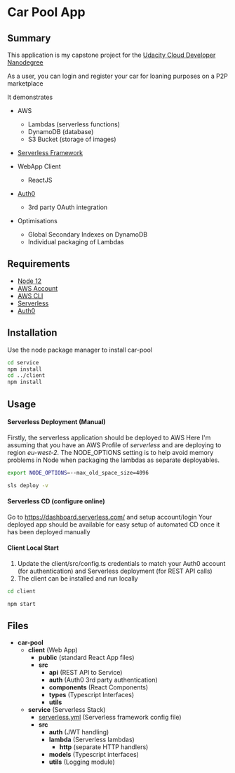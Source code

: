 # Car Pool App

## Summary

This application is my capstone project for the [Udacity Cloud Developer Nanodegree](https://www.udacity.com/course/cloud-developer-nanodegree--nd9990)

As a user, you can login and register your car for loaning purposes on a P2P marketplace

It demonstrates
* AWS 
  * Lambdas (serverless functions)
  * DynamoDB (database)
  * S3 Bucket (storage of images)

* [Serverless Framework](https://serverless.com/)
* WebApp Client
  * ReactJS
* [Auth0](https://auth0.com/)
  * 3rd party OAuth integration
* Optimisations
  * Global Secondary Indexes on DynamoDB
  * Individual packaging of Lambdas


## Requirements

* [Node 12](https://nodejs.org/en/)
* [AWS Account](https://portal.aws.amazon.com/gp/aws/developer/registration/index.html)
* [AWS CLI](https://aws.amazon.com/cli/)
* [Serverless](https://serverless.com/framework/docs/getting-started/)
* [Auth0](https://auth0.com/)

## Installation
Use the node package manager to install car-pool
```bash
cd service
npm install
cd ../client
npm install
```

## Usage

#### Serverless Deployment (Manual)
Firstly, the serverless application should be deployed to AWS
Here I'm assuming that you have an AWS Profile of _serverless_ and are deploying to region _eu-west-2_. The NODE_OPTIONS setting is to help avoid memory problems in Node when packaging the lambdas as separate deployables.
```bash
export NODE_OPTIONS=--max_old_space_size=4096

sls deploy -v
```
#### Serverless CD (configure online)
Go to https://dashboard.serverless.com/ and setup account/login
Your deployed app should be available for easy setup of automated CD once it has been deployed manually


#### Client Local Start
1) Update the client/src/config.ts credentials to match your Auth0 account (for authentication) and Serverless deployment (for REST API calls)
2) The client can be installed and run locally 
```bash
cd client

npm start
```

## Files
- __car\-pool__
   - __client__ (Web App)
     - __public__ (standard React App files)
     - __src__
       - __api__ (REST API to Service)
       - __auth__ (Auth0 3rd party authentication)
       - __components__ (React Components)
       - __types__ (Typescript Interfaces)
       - __utils__
   - __service__ (Serverless Stack)
     - [serverless.yml](service/serverless.yml) (Serverless framework config file)
     - __src__
       - __auth__ (JWT handling)
       - __lambda__ (Serverless lambdas)
         - __http__ (separate HTTP handlers)
       - __models__ (Typescript interfaces)
       - __utils__ (Logging module)
